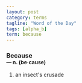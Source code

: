 ```yaml
---
layout: post
category: terms
tagline: "Word of the Day"
tags: [alpha_b]
term: because
---
```


<h3>Because<br/> <small>&mdash; n. (be<span>&middot;</span>cause)</small></h3>
<p><ol>
<li>an insect's crusade</li>
</ol></p>
